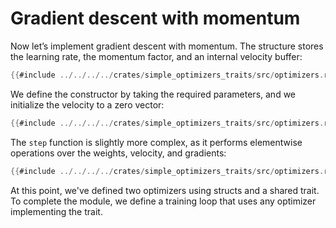 # Gradient descent with momentum

Now let’s implement gradient descent with momentum. The structure stores the learning rate, the momentum factor, and an internal velocity buffer:

```rust
{{#include ../../../../crates/simple_optimizers_traits/src/optimizers.rs:momentum_struct}}
```

We define the constructor by taking the required parameters, and we initialize the velocity to a zero vector:

```rust
{{#include ../../../../crates/simple_optimizers_traits/src/optimizers.rs:impl_optimizer_momentum}}
```

The `step` function is slightly more complex, as it performs elementwise operations over the weights, velocity, and gradients:

```rust
{{#include ../../../../crates/simple_optimizers_traits/src/optimizers.rs:impl_optimizer_momentum_step}}
```

At this point, we've defined two optimizers using structs and a shared trait. To complete the module, we define a training loop that uses any optimizer implementing the trait.